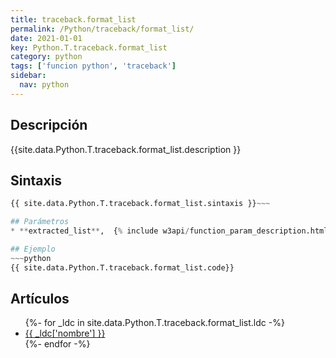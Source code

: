 ```yaml
---
title: traceback.format_list
permalink: /Python/traceback/format_list/
date: 2021-01-01
key: Python.T.traceback.format_list
category: python
tags: ['funcion python', 'traceback']
sidebar: 
  nav: python
---
```


## Descripción
{{site.data.Python.T.traceback.format_list.description }}

## Sintaxis
~~~python
{{ site.data.Python.T.traceback.format_list.sintaxis }}~~~

## Parámetros
* **extracted_list**,  {% include w3api/function_param_description.html propiedad=site.data.Python.T.traceback.format_list valor="extracted_list" %}

## Ejemplo
~~~python
{{ site.data.Python.T.traceback.format_list.code}}
~~~

## Artículos
<ul>
{%- for _ldc in site.data.Python.T.traceback.format_list.ldc -%}
   <li>
       <a href="{{_ldc['url'] }}">{{ _ldc['nombre'] }}</a>
   </li>
{%- endfor -%}
</ul>

